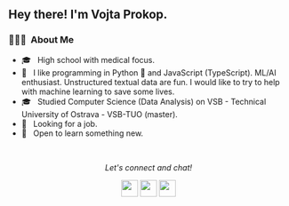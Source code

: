 <h2> Hey there! I'm Vojta Prokop.</h2>

<h3> 👨🏻‍💻 &nbsp;About Me </h3>

- 🎓 &nbsp; High school with medical focus.
- 🤔 &nbsp; I like programming in Python 🐍 and JavaScript (TypeScript). ML/AI enthusiast. Unstructured textual data are fun. I would like to try to help with machine learning to save some lives.
- 🎓 &nbsp; Studied Computer Science (Data Analysis) on VSB - Technical University of Ostrava - VSB-TUO (master).
- 💼 &nbsp; Looking for a job.
- 🌱 &nbsp; Open to learn something new.

<br/>

<p align="center">
  <i>Let's connect and chat!</i>

  <p align="center">
    <a href="https://twitter.com/VojtechProkop" alt="Twitter"><img src="https://github.com/nitish-awasthi/nitish-awasthi/blob/master/twitter.png" height="30" width="30"></a>     
    <a href="https://www.linkedin.com/in/vojta-prokop-91b71b1a0/" alt="Linkedin"><img src="https://github.com/nitish-awasthi/nitish-awasthi/blob/master/174857.png" height="30" width="30"></a>
    <a href="mailto:prokop.vojtech@gmail.com" alt="Contact me"><img src="https://github.com/nitish-awasthi/nitish-awasthi/blob/master/gmail-512.webp" height="30" width="30"></a>
  </p>
